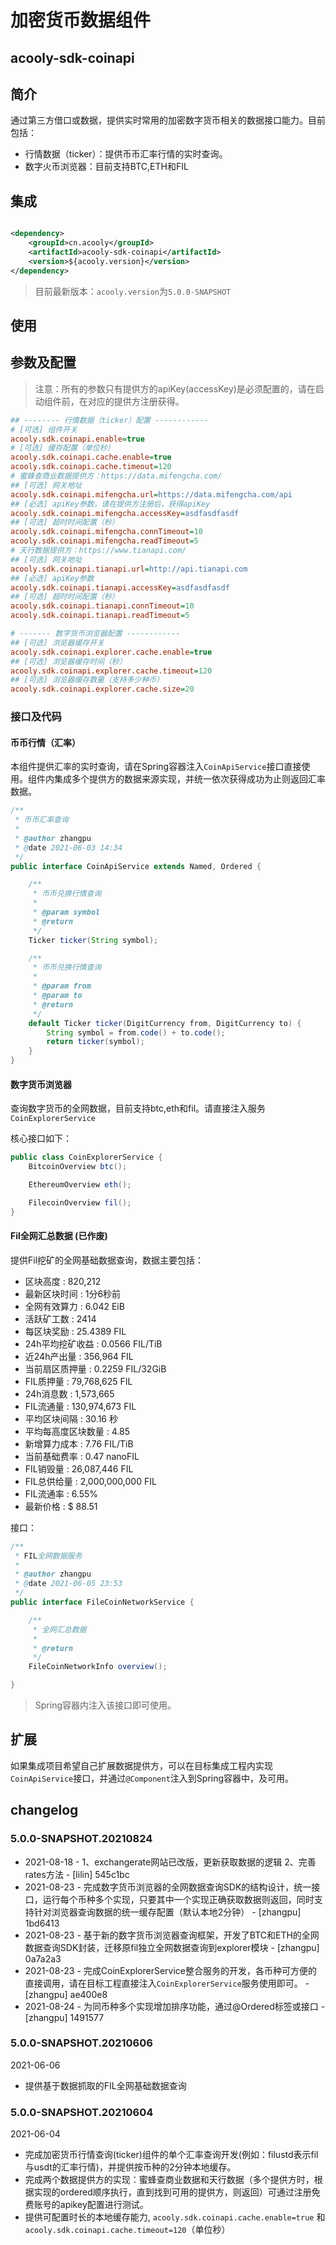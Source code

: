 <!-- title: 加密货币数据组件 -->
<!-- name: acooly-sdk-coinapi -->
<!-- type: resources -->
<!-- author: zhangpu -->
<!-- date: 2021-06-04 -->

加密货币数据组件
====
acooly-sdk-coinapi
----

## 简介

通过第三方借口或数据，提供实时常用的加密数字货币相关的数据接口能力。目前包括：

* 行情数据（ticker）：提供币币汇率行情的实时查询。
* 数字火币浏览器：目前支持BTC,ETH和FIL

## 集成

```xml

<dependency>
    <groupId>cn.acooly</groupId>
    <artifactId>acooly-sdk-coinapi</artifactId>
    <version>${acooly.version}</version>
</dependency>
```

> 目前最新版本：`acooly.version`为`5.0.0-SNAPSHOT`

## 使用

## 参数及配置

> 注意：所有的参数只有提供方的apiKey(accessKey)是必须配置的，请在启动组件前，在对应的提供方注册获得。

```ini
## -------- 行情数据（ticker）配置 ------------
# [可选] 组件开关
acooly.sdk.coinapi.enable=true
# [可选] 缓存配置（单位秒）
acooly.sdk.coinapi.cache.enable=true
acooly.sdk.coinapi.cache.timeout=120
# 蜜蜂查商业数据提供方：https://data.mifengcha.com/
## [可选] 网关地址
acooly.sdk.coinapi.mifengcha.url=https://data.mifengcha.com/api
## [必选] apiKey参数，请在提供方注册后，获得apiKey
acooly.sdk.coinapi.mifengcha.accessKey=asdfasdfasdf
## [可选] 超时时间配置（秒）
acooly.sdk.coinapi.mifengcha.connTimeout=10
acooly.sdk.coinapi.mifengcha.readTimeout=5
# 天行数据提供方：https://www.tianapi.com/
## [可选] 网关地址
acooly.sdk.coinapi.tianapi.url=http://api.tianapi.com
## [必选] apiKey参数
acooly.sdk.coinapi.tianapi.accessKey=asdfasdfasdf
## [可选] 超时时间配置（秒）
acooly.sdk.coinapi.tianapi.connTimeout=10
acooly.sdk.coinapi.tianapi.readTimeout=5

# ------- 数字货币浏览器配置 ------------
## [可选] 浏览器缓存开关
acooly.sdk.coinapi.explorer.cache.enable=true
## [可选] 浏览器缓存时间（秒）
acooly.sdk.coinapi.explorer.cache.timeout=120
## [可选] 浏览器缓存数量（支持多少种币）
acooly.sdk.coinapi.explorer.cache.size=20

```

### 接口及代码

#### 币币行情（汇率）

本组件提供汇率的实时查询，请在Spring容器注入`CoinApiService`接口直接使用。组件内集成多个提供方的数据来源实现，并统一依次获得成功为止则返回汇率数据。

```java
/**
 * 币币汇率查询
 *
 * @author zhangpu
 * @date 2021-06-03 14:34
 */
public interface CoinApiService extends Named, Ordered {

    /**
     * 币币兑换行情查询
     *
     * @param symbol
     * @return
     */
    Ticker ticker(String symbol);

    /**
     * 币币兑换行情查询
     *
     * @param from
     * @param to
     * @return
     */
    default Ticker ticker(DigitCurrency from, DigitCurrency to) {
        String symbol = from.code() + to.code();
        return ticker(symbol);
    }
}
```

#### 数字货币浏览器

查询数字货币的全网数据，目前支持btc,eth和fil。请直接注入服务`CoinExplorerService`

核心接口如下：

```java
public class CoinExplorerService {
    BitcoinOverview btc();

    EthereumOverview eth();

    FilecoinOverview fil();
}
```

#### Fil全网汇总数据 (已作废)

提供Fil挖矿的全网基础数据查询，数据主要包括：

* 区块高度 : 820,212
* 最新区块时间 : 1分6秒前
* 全网有效算力 : 6.042 EiB
* 活跃矿工数 : 2414
* 每区块奖励 : 25.4389 FIL
* 24h平均挖矿收益 : 0.0566 FIL/TiB
* 近24h产出量 : 356,964 FIL
* 当前扇区质押量 : 0.2259 FIL/32GiB
* FIL质押量 : 79,768,625 FIL
* 24h消息数 : 1,573,665
* FIL流通量 : 130,974,673 FIL
* 平均区块间隔 : 30.16 秒
* 平均每高度区块数量 : 4.85
* 新增算力成本 : 7.76 FIL/TiB
* 当前基础费率 : 0.47 nanoFIL
* FIL销毁量 : 26,087,446 FIL
* FIL总供给量 : 2,000,000,000 FIL
* FIL流通率 : 6.55%
* 最新价格 : $ 88.51

接口：

```java
/**
 * FIL全网数据服务
 *
 * @author zhangpu
 * @date 2021-06-05 23:53
 */
public interface FileCoinNetworkService {

    /**
     * 全网汇总数据
     *
     * @return
     */
    FileCoinNetworkInfo overview();

}
```

> Spring容器内注入该接口即可使用。

## 扩展

如果集成项目希望自己扩展数据提供方，可以在目标集成工程内实现`CoinApiService`接口，并通过`@Component`注入到Spring容器中，及可用。

## changelog

### 5.0.0-SNAPSHOT.20210824

* 2021-08-18 - 1、exchangerate网站已改版，更新获取数据的逻辑 2、完善rates方法 - [lilin] 545c1bc
* 2021-08-23 - 完成数字货币浏览器的全网数据查询SDK的结构设计，统一接口，运行每个币种多个实现，只要其中一个实现正确获取数据则返回，同时支持针对浏览器查询数据的统一缓存配置（默认本地2分钟） - [zhangpu] 1bd6413
* 2021-08-23 - 基于新的数字货币浏览器查询框架，开发了BTC和ETH的全网数据查询SDK封装，迁移原fil独立全网数据查询到explorer模块 - [zhangpu] 0a7a2a3
* 2021-08-23 - 完成CoinExplorerService整合服务的开发，各币种可方便的直接调用，请在目标工程直接注入`CoinExplorerService`服务使用即可。 - [zhangpu] ae400e8
* 2021-08-24 - 为同币种多个实现增加排序功能，通过@Ordered标签或接口 - [zhangpu] 1491577

### 5.0.0-SNAPSHOT.20210606

2021-06-06

* 提供基于数据抓取的FIL全网基础数据查询

### 5.0.0-SNAPSHOT.20210604

2021-06-04

* 完成加密货币行情查询(ticker)组件的单个汇率查询开发(例如：filustd表示fil与usdt的汇率行情)，并提供按币种的2分钟本地缓存。
* 完成两个数据提供方的实现：蜜蜂查商业数据和天行数据（多个提供方时，根据实现的ordered顺序执行，直到找到可用的提供方，则返回）可通过注册免费账号的apikey配置进行测试。
* 提供可配置时长的本地缓存能力, `acooly.sdk.coinapi.cache.enable=true` 和 `acooly.sdk.coinapi.cache.timeout=120`（单位秒）

